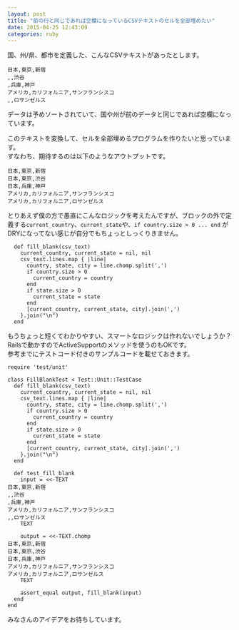 ```yaml
---
layout: post
title: "前の行と同じであれば空欄になっているCSVテキストのセルを全部埋めたい"
date: 2015-04-25 12:43:09
categories: ruby
---
```

<p>国、州/県、都市を定義した、こんなCSVテキストがあったとします。</p>

<pre><code>日本,東京,新宿
,,渋谷
,兵庫,神戸
アメリカ,カリフォルニア,サンフランシスコ
,,ロサンゼルス
</code></pre>

<p>データは予めソートされていて、国や州が前のデータと同じであれば空欄になっています。</p>

<p>このテキストを変換して、セルを全部埋めるプログラムを作りたいと思っています。<br>
すなわち、期待するのは以下のようなアウトプットです。</p>

<pre><code>日本,東京,新宿
日本,東京,渋谷
日本,兵庫,神戸
アメリカ,カリフォルニア,サンフランシスコ
アメリカ,カリフォルニア,ロサンゼルス
</code></pre>

<p>とりあえず僕の方で愚直にこんなロジックを考えたんですが、ブロックの外で定義する<code>current_country</code>、<code>current_state</code>や、<code>if country.size &gt; 0 ... end</code> がDRYになってない感じが自分でもちょっとしっくりきません。</p>

<pre><code>  def fill_blank(csv_text)
    current_country, current_state = nil, nil
    csv_text.lines.map { |line|
      country, state, city = line.chomp.split(',')
      if country.size &gt; 0
        current_country = country
      end
      if state.size &gt; 0
        current_state = state
      end
      [current_country, current_state, city].join(',')
    }.join("\n")
  end
</code></pre>

<p>もうちょっと短くてわかりやすい、スマートなロジックは作れないでしょうか？<br>
Railsで動かすのでActiveSupportのメソッドを使うのもOKです。<br>
参考までにテストコード付きのサンプルコードを載せておきます。</p>

<pre><code>require 'test/unit'

class FillBlankTest &lt; Test::Unit::TestCase
  def fill_blank(csv_text)
    current_country, current_state = nil, nil
    csv_text.lines.map { |line|
      country, state, city = line.chomp.split(',')
      if country.size &gt; 0
        current_country = country
      end
      if state.size &gt; 0
        current_state = state
      end
      [current_country, current_state, city].join(',')
    }.join("\n")
  end

  def test_fill_blank
    input = &lt;&lt;-TEXT
日本,東京,新宿
,,渋谷
,兵庫,神戸
アメリカ,カリフォルニア,サンフランシスコ
,,ロサンゼルス
    TEXT

    output = &lt;&lt;-TEXT.chomp
日本,東京,新宿
日本,東京,渋谷
日本,兵庫,神戸
アメリカ,カリフォルニア,サンフランシスコ
アメリカ,カリフォルニア,ロサンゼルス
    TEXT

    assert_equal output, fill_blank(input)
  end
end
</code></pre>

<p>みなさんのアイデアをお待ちしています。</p>
